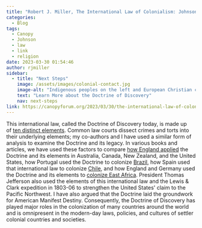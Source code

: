 ```yaml
---
title: "Robert J. Miller, The International Law of Colonialism: Johnson v. M’Intosh and the Doctrine of Discovery Applied Worldwide"
categories:
  - Blog
tags:
  - Canopy
  - Johnson
  - law
  - link
  - religion
date: 2023-03-30 01:54:46
author: rjmiller
sidebar:
  - title: "Next Steps"
    image: /assets/images/colonial-contact.jpg
    image-alt: "Indigenous peoples on the left and European Christian colonizers on the right planting a cross. In the middle is Mother Earth."
    text: "Learn More about the Doctrine of Discovery"
    nav: next-steps 
link: https://canopyforum.org/2023/03/30/the-international-law-of-colonialism-johnson-v-mintosh-and-the-doctrine-of-discovery-applied-worldwide/
---
```

This international law, called the Doctrine of Discovery today, is made up of [ten distinct elements](https://www.nebraskapress.unl.edu/bison-books/9780803215986/). Common law courts dissect crimes and torts into their underlying elements; my co-authors and I have used a similar form of analysis to examine the Doctrine and its legacy. In various books and articles, we have used these factors to compare [how England applied](https://global.oup.com/academic/product/discovering-indigenous-lands-9780199651856?cc=us&lang=en&) the Doctrine and its elements in Australia, Canada, New Zealand, and the United States, how Portugal used the Doctrine to colonize [Brazil](https://heinonline.org/HOL/LandingPage?handle=hein.journals/bjil37&div=4&id=&page=), how Spain used that international law to colonize [Chile](https://heinonline.org/HOL/LandingPage?handle=hein.journals/nebklr89&div=32&id=&page=), and how England and Germany used the Doctrine and its elements to [colonize East Africa](https://scholarship.law.duke.edu/djcil/vol32/iss1/1/). President Thomas Jefferson also used the elements of this international law and the Lewis & Clark expedition in 1803-06 to strengthen the United States' claim to the Pacific Northwest. I have also argued that the Doctrine laid the groundwork for American Manifest Destiny. Consequently, the Doctrine of Discovery has played major roles in the colonization of many countries around the world and is omnipresent in the modern-day laws, policies, and cultures of settler colonial countries and societies.
